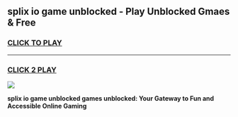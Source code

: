 
## splix io game unblocked - Play Unblocked Gmaes & Free
<h3>
<a href="https://premium.freeplayer.one?title=splix_io_game_unblocked&ref=19F">CLICK TO PLAY</a></h3>
<hr>

<h3>
<a href="https://premium.freeplayer.one?title=splix_io_game_unblocked&ref=19F">CLICK 2 PLAY</a>
  
</h3>

<a href="https://premium.freeplayer.one?title=splix_io_game_unblocked&ref=19F/"><img src="https://clearcache.store/games.png"></a>


**splix io game unblocked games unblocked: Your Gateway to Fun and Accessible Online Gaming**
